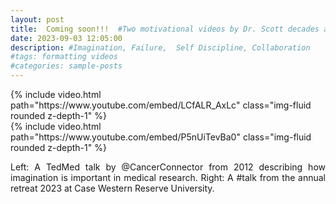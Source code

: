 ```yaml
---
layout: post
title:  Coming soon!!!  #Two motivational videos by Dr. Scott decades apart 
date: 2023-09-03 12:05:00
description: #Imagination, Failure,  Self Discipline, Collaboration   
#tags: formatting videos
#categories: sample-posts
---
```


<div class="row mt-3">
    <div class="col-sm mt-3 mt-md-0">
        {% include video.html path="https://www.youtube.com/embed/LCfALR_AxLc" class="img-fluid rounded z-depth-1" %}
    </div>
    <div class="col-sm mt-3 mt-md-0">
        {% include video.html path="https://www.youtube.com/embed/P5nUiTevBa0" class="img-fluid rounded z-depth-1" %}
    </div>
</div>
<div class="caption">
    <p align="justify">Left: A TedMed talk by @CancerConnector from 2012 describing how imagination is important in medical research. Right: A #talk from the annual retreat 2023 at Case Western Reserve University.</p>
</div>

